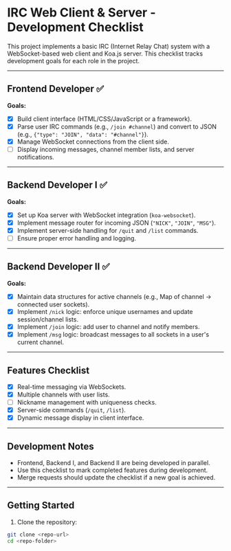 # IRC Web Client & Server - Development Checklist

This project implements a basic IRC (Internet Relay Chat) system with a WebSocket-based web client and Koa.js server. This checklist tracks development goals for each role in the project.

---

## Frontend Developer ✅

**Goals:**
- [x] Build client interface (HTML/CSS/JavaScript or a framework).  
- [x] Parse user IRC commands (e.g., `/join #channel`) and convert to JSON (e.g., `{"type": "JOIN", "data": "#channel"}`).  
- [x] Manage WebSocket connections from the client side.  
- [ ] Display incoming messages, channel member lists, and server notifications.

---

## Backend Developer I ✅

**Goals:**
- [x] Set up Koa server with WebSocket integration (`koa-websocket`).  
- [x] Implement message router for incoming JSON (`"NICK"`, `"JOIN"`, `"MSG"`).  
- [x] Implement server-side handling for `/quit` and `/list` commands.  
- [ ] Ensure proper error handling and logging.

---

## Backend Developer II ✅

**Goals:**
- [x] Maintain data structures for active channels (e.g., Map of channel → connected user sockets).  
- [x] Implement `/nick` logic: enforce unique usernames and update session/channel lists.  
- [x] Implement `/join` logic: add user to channel and notify members.  
- [x] Implement `/msg` logic: broadcast messages to all sockets in a user's current channel.

---

## Features Checklist

- [x] Real-time messaging via WebSockets.  
- [x] Multiple channels with user lists.  
- [ ] Nickname management with uniqueness checks.  
- [x] Server-side commands (`/quit`, `/list`).  
- [x] Dynamic message display in client interface.

---

## Development Notes
- Frontend, Backend I, and Backend II are being developed in parallel.  
- Use this checklist to mark completed features during development.  
- Merge requests should update the checklist if a new goal is achieved.

---

## Getting Started

1. Clone the repository:  
```bash
git clone <repo-url>
cd <repo-folder>
